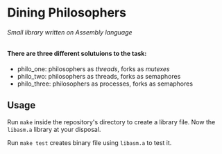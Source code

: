 # Dining Philosophers

###### _Small library written on Assembly language_

#### There are three different solutuions to the task:

- philo_one: philosophers as _threads_, forks as _mutexes_
- philo_two: philosophers as threads, forks as semaphores
- philo_three: philosophers as processes, forks as semaphores

## Usage

Run `make` inside the repository's directory to create a 
library file. Now the `libasm.a` library at your disposal.

Run `make test` creates binary file using `libasm.a` to test it.
